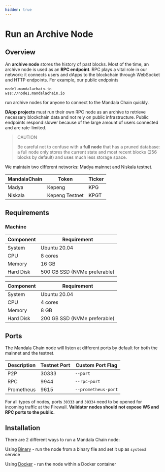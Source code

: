 ```yaml
---
hidden: true
---
```


# Run an Archive Node

## Overview <a href="#overview" id="overview"></a>

An **archive node** stores the history of past blocks. Most of the time, an archive node is used as an **RPC endpoint**. RPC plays a vital role in our network: it connects users and dApps to the blockchain through WebSocket and HTTP endpoints. For example, our public endpoints

```
node1.mandalachain.io
wss://node1.mandalachain.io
```

run archive nodes for anyone to connect to the Mandala Chain quickly.

**DApp projects** must run their own RPC node as an archive to retrieve necessary blockchain data and not rely on public infrastructure. Public endpoints respond slower because of the large amount of users connected and are rate-limited.

> CAUTION
>
> Be careful not to confuse with a **full node** that has a pruned database: a full node only stores the current state and most recent blocks (256 blocks by default) and uses much less storage space.

We maintain two different networks: Madya mainnet and Niskala testnet.

| MandalaChain | Token          | Ticker |
| ------------ | -------------- | ------ |
| Madya        | Kepeng         | KPG    |
| Niskala      | Kepeng Testnet | KPGT   |

## Requirements[​](https://docs.astar.network/docs/build/nodes/archive-node/#requirements) <a href="#requirements" id="requirements"></a>

### Machine <a href="#machine" id="machine"></a>

| Component | Requirement                  |
| --------- | ---------------------------- |
| System    | Ubuntu 20.04                 |
| CPU       | 8 cores                      |
| Memory    | 16 GB                        |
| Hard Disk | 500 GB SSD (NVMe preferable) |

| Component | Requirement                  |
| --------- | ---------------------------- |
| System    | Ubuntu 20.04                 |
| CPU       | 4 cores                      |
| Memory    | 8 GB                         |
| Hard Disk | 200 GB SSD (NVMe preferable) |

## Ports[​](https://docs.astar.network/docs/build/nodes/archive-node/#ports) <a href="#ports" id="ports"></a>

The Mandala Chain node will listen at different ports by default for both the mainnet and the testnet.

| Description | Testnet Port | Custom Port Flag    |
| ----------- | ------------ | ------------------- |
| P2P         | 30333        | `--port`            |
| RPC         | 9944         | `--rpc-port`        |
| Prometheus  | 9615         | `--prometheus-port` |

For all types of nodes, ports `30333` and `30334` need to be opened for incoming traffic at the Firewall. **Validator nodes should not expose WS and RPC ports to the public.**

## Installation[​](https://docs.astar.network/docs/build/nodes/archive-node/#installation) <a href="#installation" id="installation"></a>

There are 2 different ways to run a Mandala Chain node:

Using [Binary](https://docs.astar.network/docs/build/nodes/archive-node/binary) - run the node from a binary file and set it up as `systemd` service

Using [Docker](https://docs.astar.network/docs/build/nodes/archive-node/docker) - run the node within a Docker container
